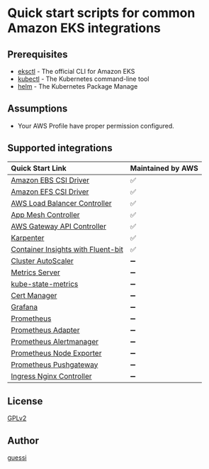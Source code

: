 # Quick start scripts for common Amazon EKS integrations

## Prerequisites

- [eksctl](https://eksctl.io/) - The official CLI for Amazon EKS
- [kubectl](https://kubernetes.io/docs/tasks/tools/) - The Kubernetes command-line tool
- [helm](https://helm.sh/) - The Kubernetes Package Manage

## Assumptions

- Your AWS Profile have proper permission configured.

## Supported integrations

| Quick Start Link                                                                  | Maintained by AWS        |
|:----------------------------------------------------------------------------------|:-------------------------|
| [Amazon EBS CSI Driver](./scripts/aws-ebs-csi-driver)                             | :white_check_mark:       |
| [Amazon EFS CSI Driver](./scripts/aws-efs-csi-driver)                             | :white_check_mark:       |
| [AWS Load Balancer Controller](./scripts/aws-load-balancer-controller)            | :white_check_mark:       |
| [App Mesh Controller](./scripts/appmesh-controller)                               | :white_check_mark:       |
| [AWS Gateway API Controller](./scripts/aws-gateway-api-controller)                | :white_check_mark:       |
| [Karpenter](./scripts/karpenter)                                                  | :white_check_mark:       |
| [Container Insights with Fluent-bit](./scripts/container-insights-with-fluentBit) | :white_check_mark:       |
| [Cluster AutoScaler](./scripts/cluster-autoscaler)                                | :heavy_minus_sign:       |
| [Metrics Server](./scripts/metrics-server)                                        | :heavy_minus_sign:       |
| [kube-state-metrics](./scripts/kube-state-metrics)                                | :heavy_minus_sign:       |
| [Cert Manager](./scripts/cert-manager)                                            | :heavy_minus_sign:       |
| [Grafana](./scripts/grafana)                                                      | :heavy_minus_sign:       |
| [Prometheus](./scripts/prometheus)                                                | :heavy_minus_sign:       |
| [Prometheus Adapter](./scripts/prometheus-adapter)                                | :heavy_minus_sign:       |
| [Prometheus Alertmanager](./scripts/alertmanager)                                 | :heavy_minus_sign:       |
| [Prometheus Node Exporter](./scripts/prometheus-node-exporter)                    | :heavy_minus_sign:       |
| [Prometheus Pushgateway](./scripts/prometheus-pushgateway)                        | :heavy_minus_sign:       |
| [Ingress Nginx Controller](./scripts/ingress-nginx-controller)                    | :heavy_minus_sign:       |

## License

[GPLv2](LICENSE)

## Author

[guessi](https://github.com/guessi)
